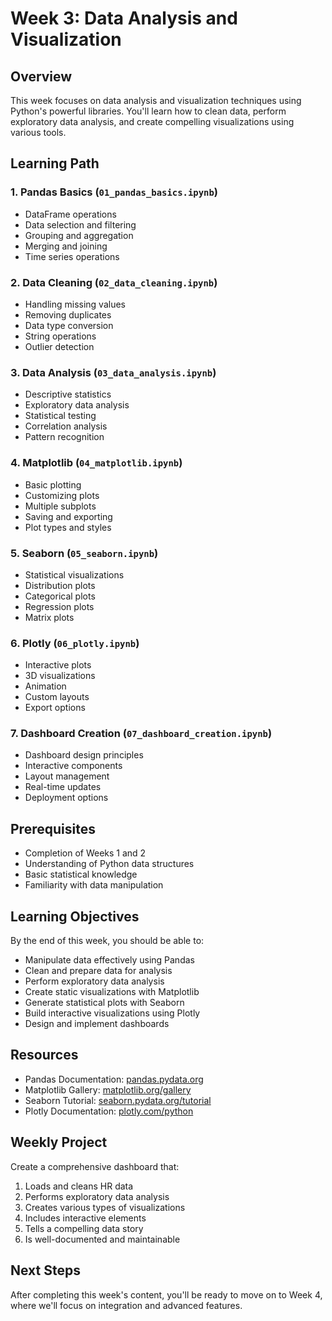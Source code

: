 # Week 3: Data Analysis and Visualization

## Overview
This week focuses on data analysis and visualization techniques using Python's powerful libraries. You'll learn how to clean data, perform exploratory data analysis, and create compelling visualizations using various tools.

## Learning Path

### 1. Pandas Basics (`01_pandas_basics.ipynb`)
- DataFrame operations
- Data selection and filtering
- Grouping and aggregation
- Merging and joining
- Time series operations

### 2. Data Cleaning (`02_data_cleaning.ipynb`)
- Handling missing values
- Removing duplicates
- Data type conversion
- String operations
- Outlier detection

### 3. Data Analysis (`03_data_analysis.ipynb`)
- Descriptive statistics
- Exploratory data analysis
- Statistical testing
- Correlation analysis
- Pattern recognition

### 4. Matplotlib (`04_matplotlib.ipynb`)
- Basic plotting
- Customizing plots
- Multiple subplots
- Saving and exporting
- Plot types and styles

### 5. Seaborn (`05_seaborn.ipynb`)
- Statistical visualizations
- Distribution plots
- Categorical plots
- Regression plots
- Matrix plots

### 6. Plotly (`06_plotly.ipynb`)
- Interactive plots
- 3D visualizations
- Animation
- Custom layouts
- Export options

### 7. Dashboard Creation (`07_dashboard_creation.ipynb`)
- Dashboard design principles
- Interactive components
- Layout management
- Real-time updates
- Deployment options

## Prerequisites
- Completion of Weeks 1 and 2
- Understanding of Python data structures
- Basic statistical knowledge
- Familiarity with data manipulation

## Learning Objectives
By the end of this week, you should be able to:
- Manipulate data effectively using Pandas
- Clean and prepare data for analysis
- Perform exploratory data analysis
- Create static visualizations with Matplotlib
- Generate statistical plots with Seaborn
- Build interactive visualizations using Plotly
- Design and implement dashboards

## Resources
- Pandas Documentation: [pandas.pydata.org](https://pandas.pydata.org)
- Matplotlib Gallery: [matplotlib.org/gallery](https://matplotlib.org/gallery)
- Seaborn Tutorial: [seaborn.pydata.org/tutorial](https://seaborn.pydata.org/tutorial)
- Plotly Documentation: [plotly.com/python](https://plotly.com/python)

## Weekly Project
Create a comprehensive dashboard that:
1. Loads and cleans HR data
2. Performs exploratory data analysis
3. Creates various types of visualizations
4. Includes interactive elements
5. Tells a compelling data story
6. Is well-documented and maintainable

## Next Steps
After completing this week's content, you'll be ready to move on to Week 4, where we'll focus on integration and advanced features.
